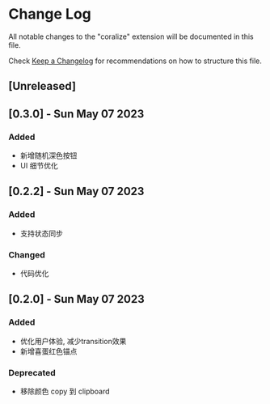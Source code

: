 # Change Log

All notable changes to the "coralize" extension will be documented in this file.

Check [Keep a Changelog](http://keepachangelog.com/) for recommendations on how to structure this file.

## [Unreleased]

## [0.3.0] - Sun May 07 2023
### Added
- 新增随机深色按钮
- UI 细节优化

## [0.2.2] - Sun May 07 2023

### Added

- 支持状态同步
### Changed

- 代码优化

## [0.2.0] - Sun May 07 2023 

### Added
- 优化用户体验, 减少transition效果
- 新增喜蛋红色锚点

### Deprecated

- 移除颜色 copy 到 clipboard